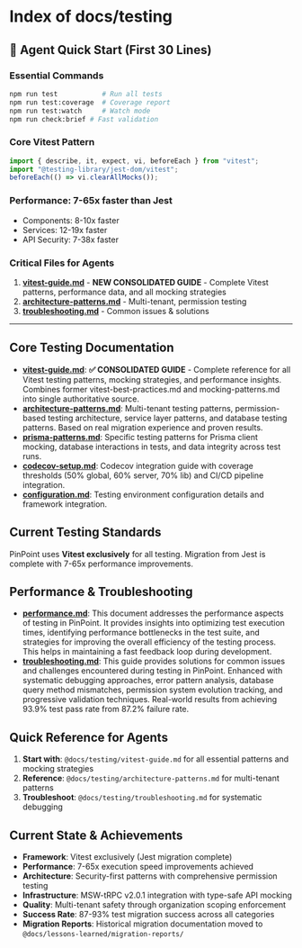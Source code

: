 # Index of docs/testing

## 🚀 Agent Quick Start (First 30 Lines)

### Essential Commands

```bash
npm run test           # Run all tests
npm run test:coverage  # Coverage report
npm run test:watch     # Watch mode
npm run check:brief # Fast validation
```

### Core Vitest Pattern

```typescript
import { describe, it, expect, vi, beforeEach } from "vitest";
import "@testing-library/jest-dom/vitest";
beforeEach(() => vi.clearAllMocks());
```

### Performance: 7-65x faster than Jest

- Components: 8-10x faster
- Services: 12-19x faster
- API Security: 7-38x faster

### Critical Files for Agents

1. **[vitest-guide.md](./vitest-guide.md)** - **NEW CONSOLIDATED GUIDE** - Complete Vitest patterns, performance data, and all mocking strategies
2. **[architecture-patterns.md](./architecture-patterns.md)** - Multi-tenant, permission testing
3. **[troubleshooting.md](./troubleshooting.md)** - Common issues & solutions

---

## Core Testing Documentation

- **[vitest-guide.md](./vitest-guide.md)**: **✅ CONSOLIDATED GUIDE** - Complete reference for all Vitest testing patterns, mocking strategies, and performance insights. Combines former vitest-best-practices.md and mocking-patterns.md into single authoritative source.
- **[architecture-patterns.md](./architecture-patterns.md)**: Multi-tenant testing patterns, permission-based testing architecture, service layer patterns, and database testing patterns. Based on real migration experience and proven results.
- **[prisma-patterns.md](./prisma-patterns.md)**: Specific testing patterns for Prisma client mocking, database interactions in tests, and data integrity across test runs.
- **[codecov-setup.md](./codecov-setup.md)**: Codecov integration guide with coverage thresholds (50% global, 60% server, 70% lib) and CI/CD pipeline integration.
- **[configuration.md](./configuration.md)**: Testing environment configuration details and framework integration.

## Current Testing Standards

PinPoint uses **Vitest exclusively** for all testing. Migration from Jest is complete with 7-65x performance improvements.

## Performance & Troubleshooting

- **[performance.md](./performance.md)**: This document addresses the performance aspects of testing in PinPoint. It provides insights into optimizing test execution times, identifying performance bottlenecks in the test suite, and strategies for improving the overall efficiency of the testing process. This helps in maintaining a fast feedback loop during development.
- **[troubleshooting.md](./troubleshooting.md)**: This guide provides solutions for common issues and challenges encountered during testing in PinPoint. Enhanced with systematic debugging approaches, error pattern analysis, database query method mismatches, permission system evolution tracking, and progressive validation techniques. Real-world results from achieving 93.9% test pass rate from 87.2% failure rate.

## Quick Reference for Agents

1. **Start with**: `@docs/testing/vitest-guide.md` for all essential patterns and mocking strategies
2. **Reference**: `@docs/testing/architecture-patterns.md` for multi-tenant patterns
3. **Troubleshoot**: `@docs/testing/troubleshooting.md` for systematic debugging

## Current State & Achievements

- **Framework**: Vitest exclusively (Jest migration complete)
- **Performance**: 7-65x execution speed improvements achieved
- **Architecture**: Security-first patterns with comprehensive permission testing
- **Infrastructure**: MSW-tRPC v2.0.1 integration with type-safe API mocking
- **Quality**: Multi-tenant safety through organization scoping enforcement
- **Success Rate**: 87-93% test migration success across all categories
- **Migration Reports**: Historical migration documentation moved to `@docs/lessons-learned/migration-reports/`
